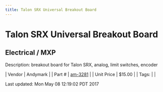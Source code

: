 ```yaml
---
title: Talon SRX Universal Breakout Board
---
```


# Talon SRX Universal Breakout Board
## Electrical / MXP
Description: 	breakout board for Talon SRX, analog, limit switches, encoder 

| Vendor | Andymark | 
| Part # | [am-3281](http://www.andymark.com/product-p/am-3281.htm) | 
| Unit Price | $15.00 | 
| Tags: |  | 

Last updated: Mon May 08 12:19:02 PDT 2017